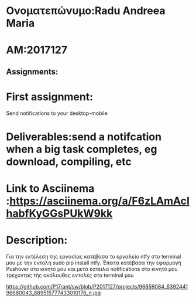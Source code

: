 # Ονοματεπώνυμο:Radu Andreea Maria 
# AM:2017127
## Assignments:

# First assignment:
Send notifications to your desktop-mobile
# Deliverables:send a notifcation when a big task completes, eg download, compiling, etc
# Link to Asciinema :https://asciinema.org/a/F6zLAmAcIhabfKyGGsPUkW9kk
# Description:
Για την εκτέλεση της εργασίας κατέβασα το εργαλείο ntfy στο terminal μου με την εντολή sudo pip install ntfy. Έπειτα κατέβασα την εφαρμογή Pushover στο κινητό μου και μετά έστειλα notifications στο κινητό μου τρέχοντας τής ακόλουθες εντολές στο terminal μου


https://github.com/P17rant/sw/blob/P2017127/projects/96859084_639244196660043_889515777433010176_n.jpg
